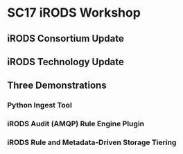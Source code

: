 # SC17 iRODS Workshop

## iRODS Consortium Update

## iRODS Technology Update

## Three Demonstrations

### Python Ingest Tool

### iRODS Audit (AMQP) Rule Engine Plugin

### iRODS Rule and Metadata-Driven Storage Tiering

